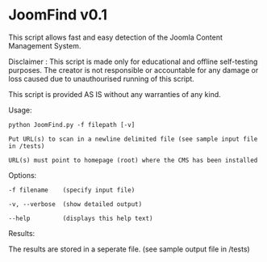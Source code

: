 JoomFind v0.1
========

This script allows fast and easy detection of the Joomla Content Management System.

Disclaimer : 
This script is made only for educational and offline self-testing purposes. 
The creator is not responsible or accountable for any damage or loss caused 
due to unauthourised running of this script.

This script is provided AS IS without any warranties of any kind. 

Usage:

	python JoomFind.py -f filepath [-v]
	
	Put URL(s) to scan in a newline delimited file (see sample input file in /tests)

	URL(s) must point to homepage (root) where the CMS has been installed

Options:

	-f filename    (specify input file)

	-v, --verbose  (show detailed output)

	--help         (displays this help text)

Results:

The results are stored in a seperate file. (see sample output file in /tests)
